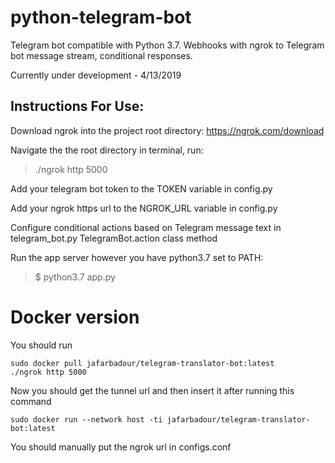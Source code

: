 # python-telegram-bot
Telegram bot compatible with Python 3.7. Webhooks with ngrok to Telegram bot message stream, conditional responses.

Currently under development - 4/13/2019

## Instructions For Use:
Download ngrok into the project root directory: https://ngrok.com/download

Navigate the the root directory in terminal, run:

> ./ngrok http 5000

Add your telegram bot token to the TOKEN variable in config.py

Add your ngrok https url to the NGROK_URL variable in config.py

Configure conditional actions based on Telegram message text in telegram_bot.py TelegramBot.action class method

Run the app server however you have python3.7 set to PATH:
> $ python3.7 app.py

# Docker version
You should run

```shell script
sudo docker pull jafarbadour/telegram-translator-bot:latest
./ngrok http 5000
```
Now you should get the tunnel url and then insert it after running this command
```shell script
sudo docker run --network host -ti jafarbadour/telegram-translator-bot:latest
```


You should manually put the ngrok url in configs.conf
